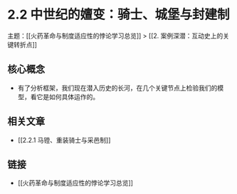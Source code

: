 # 2.2 中世纪的嬗变：骑士、城堡与封建制

主题：[[火药革命与制度适应性的悖论学习总览]] > [[2. 案例深潜：互动史上的关键转折点]]

## 核心概念

- 有了分析框架，我们现在潜入历史的长河，在几个关键节点上检验我们的模型，看它是如何具体运作的。

## 相关文章

- [[2.2.1 马镫、重装骑士与采邑制]]

## 链接

- [[火药革命与制度适应性的悖论学习总览]]
